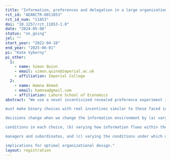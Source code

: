 ```yaml
---
title: "Information, preferences and delegation in a large organization: Design of a field experiment in Pakistan"
rct_id: "AEARCTR-0011853"
rct_id_num: "11853"
doi: "10.1257/rct.11853-1.0"
date: "2024-05-08"
status: "on_going"
jel: ""
start_year: "2022-04-18"
end_year: "2025-06-01"
pi: "Kate Vyborny"
pi_other:
  1:
    - name: Simon Quinn
    - email: simon.quinn@imperial.ac.uk
    - affiliation: Imperial College
  2:
    - name: Hamna Ahmed
    - email: hamnaa@gmail.com
    - affiliation: Lahore School of Economics
abstract: "We use a novel incentivized revealed preference experiment in a large hierarchical organization. Respondents
must make binary choices with real incentives similar to those faced in their normal duties. We then test how
decisions change when we change the information environment by (a) varying information provided about field
conditions in each choice, (b) varying how information flows within the hierarchy between respondents who are
managers and subordinates, and (c) varying the conditions under which decisions are made. We consider the
implications for optimal organizational design."
layout: registration
---
```


